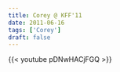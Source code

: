 ```yaml
---
title: Corey @ KFF'11
date: 2011-06-16
tags: ['Corey']
draft: false
---
```

{{< youtube pDNwHACjFGQ >}}

